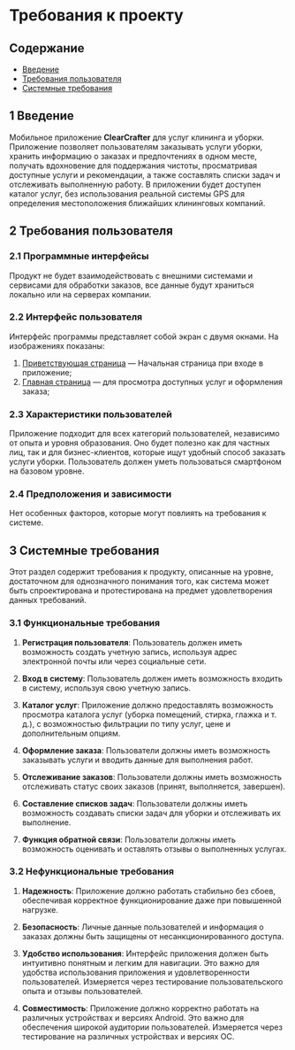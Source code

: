# ﻿Требования к проекту
## Содержание
- [Введение](#1-Введение)
- [Требования пользователя](#2-Требования-пользователя)
- [Системные требования](#3-Системные-требования)

## 1 Введение

Мобильное приложение **ClearCrafter** для услуг клининга и уборки.  
Приложение позволяет пользователям заказывать услуги уборки, хранить информацию о заказах и предпочтениях в одном месте, получать вдохновение для поддержания чистоты, просматривая доступные услуги и рекомендации, а также составлять списки задач и отслеживать выполненную работу.
В приложении будет доступен каталог услуг, без использования реальной системы GPS для определения местоположения ближайших клининговых компаний.

## 2 Требования пользователя

### 2.1 Программные интерфейсы 

Продукт не будет взаимодействовать с внешними системами и сервисами для обработки заказов, все данные будут храниться локально или на серверах компании.

### 2.2 Интерфейс пользователя 

Интерфейс программы представляет собой экран с двумя окнами. На изображениях показаны:

1) [Приветствующая страница](mockups/helloPage.png) — Начальная страница при входе в приложение;
2) [Главная страница](mockups/homePage.png) — для просмотра доступных услуг и оформления заказа;

### 2.3 Характеристики пользователей 

Приложение подходит для всех категорий пользователей, независимо от опыта и уровня образования. Оно будет полезно как для частных лиц, так и для бизнес-клиентов, которые ищут удобный способ заказать услуги уборки. Пользователь должен уметь пользоваться смартфоном на базовом уровне.

### 2.4 Предположения и зависимости 

Нет особенных факторов, которые могут повлиять на требования к системе.

## 3 Системные требования

Этот раздел содержит требования к продукту, описанные на уровне, достаточном для однозначного понимания того, как система может быть спроектирована и протестирована на предмет удовлетворения данных требований.

### 3.1 Функциональные требования 

1. **Регистрация пользователя**: Пользователь должен иметь возможность создать учетную запись, используя адрес электронной почты или через социальные сети.

2. **Вход в систему**: Пользователь должен иметь возможность входить в систему, используя свою учетную запись.

3. **Каталог услуг**: Приложение должно предоставлять возможность просмотра каталога услуг (уборка помещений, стирка, глажка и т. д.), с возможностью фильтрации по типу услуг, цене и дополнительным опциям.

4. **Оформление заказа**: Пользователи должны иметь возможность заказывать услуги и вводить данные для выполнения работ.

5. **Отслеживание заказов**: Пользователи должны иметь возможность отслеживать статус своих заказов (принят, выполняется, завершен).

6. **Составление списков задач**: Пользователи должны иметь возможность создавать списки задач для уборки и отслеживать их выполнение.

7. **Функция обратной связи**: Пользователи должны иметь возможность оценивать и оставлять отзывы о выполненных услугах.

### 3.2 Нефункциональные требования 

1. **Надежность**: Приложение должно работать стабильно без сбоев, обеспечивая корректное функционирование даже при повышенной нагрузке.

2. **Безопасность**: Личные данные пользователей и информация о заказах должны быть защищены от несанкционированного доступа.

3. **Удобство использования**: Интерфейс приложения должен быть интуитивно понятным и легким для навигации. Это важно для удобства использования приложения и удовлетворенности пользователей. Измеряется через тестирование пользовательского опыта и отзывы пользователей.

4. **Совместимость**: Приложение должно корректно работать на различных устройствах и версиях Android. Это важно для обеспечения широкой аудитории пользователей. Измеряется через тестирование на различных устройствах и версиях ОС.